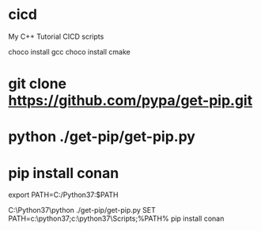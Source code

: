# cicd
My C++ Tutorial CICD scripts

choco install gcc
choco install cmake
# git clone https://github.com/pypa/get-pip.git
# python ./get-pip/get-pip.py
# pip install conan
export PATH=C:/Python37:$PATH


C:\Python37\python ./get-pip/get-pip.py
SET PATH=c:\python37;c:\python37\Scripts;%PATH%
pip install conan